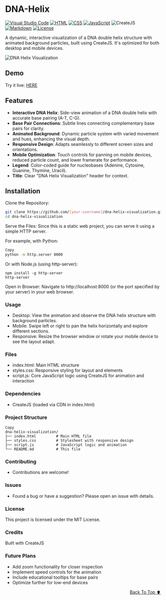 # DNA-Helix
[![Visual Studio Code](https://custom-icon-badges.demolab.com/badge/Visual%20Studio%20Code-0078d7.svg?logo=vsc&logoColor=white)](#)
[![HTML](https://img.shields.io/badge/HTML-%23E34F26.svg?logo=html5&logoColor=white)](#)
[![CSS](https://img.shields.io/badge/CSS-1572B6?logo=css3&logoColor=fff)](#)
[![JavaScript](https://img.shields.io/badge/JavaScript-F7DF1E?logo=javascript&logoColor=000)](#)
![CreateJS](https://img.shields.io/badge/CreateJS-JavaScript%20Library-0082C9?logo=javascript&logoColor=white)
[![Markdown](https://img.shields.io/badge/Markdown-%23000000.svg?logo=markdown&logoColor=white)](#)
[![License](https://img.shields.io/badge/License-MIT-green.svg)](LICENSE)

A dynamic, interactive visualization of a DNA double helix structure with animated background particles, built using CreateJS. It's optimized for both desktop and mobile devices.

![DNA Helix Visualization](https://github.com/user-attachments/assets/88e9d14e-d4ac-4632-bc89-7482eaeb471c)

## Demo
Try it live: [HERE](https://edisedis777.github.io/DNA-Helix/)

## Features

- **Interactive DNA Helix**: Side-view animation of a DNA double helix with accurate base pairing (A-T, C-G).
- **Base Pair Connections**: Subtle lines connecting complementary base pairs for clarity.
- **Animated Background**: Dynamic particle system with varied movement and hues, enhancing the visual depth.
- **Responsive Design**: Adapts seamlessly to different screen sizes and orientations.
- **Mobile Optimization**: Touch controls for panning on mobile devices, reduced particle count, and lower framerate for performance.
- **Legend**: Color-coded guide for nucleobases (Adenine, Cytosine, Guanine, Thymine, Uracil).
- **Title**: Clear "DNA Helix Visualization" header for context.


## Installation

Clone the Repository:
   ```bash
   git clone https://github.com/[your-username]/dna-helix-visualization.git
   cd dna-helix-visualization
   ```

Serve the Files: 
Since this is a static web project, you can serve it using a simple HTTP server. 

For example, with Python:
  ```bash
  Copy
  python -m http.server 8000
  ```

Or with Node.js (using http-server):
```
npm install -g http-server
http-server
```

Open in Browser: Navigate to http://localhost:8000 (or the port specified by your server) in your web browser.

### Usage
- Desktop: View the animation and observe the DNA helix structure with background particles.
- Mobile: Swipe left or right to pan the helix horizontally and explore different sections.
- Responsive: Resize the browser window or rotate your mobile device to see the layout adapt.

### Files
- index.html: Main HTML structure
- styles.css: Responsive styling for layout and elements
- script.js: Core JavaScript logic using CreateJS for animation and interaction

### Dependencies
- CreateJS (loaded via CDN in index.html)

### Project Structure

```
Copy
dna-helix-visualization/
├── index.html         # Main HTML file
├── styles.css         # Stylesheet with responsive design
├── script.js          # JavaScript logic and animation
└── README.md          # This file
```

### Contributing
- Contributions are welcome!

### Issues
- Found a bug or have a suggestion? Please open an issue with details.

### License
This project is licensed under the MIT License.

### Credits
Built with CreateJS

### Future Plans
- Add zoom functionality for closer inspection
- Implement speed controls for the animation
- Include educational tooltips for base pairs
- Optimize further for low-end devices

<div align="right">

[Back To Top ⬆️](#DNA-Helix)
</div>
